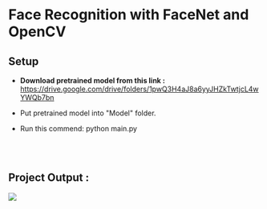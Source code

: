 # Face Recognition with FaceNet and OpenCV

<h2>Setup</h2>

* <b>Download pretrained model from this link :</b> https://drive.google.com/drive/folders/1pwQ3H4aJ8a6yyJHZkTwtjcL4wYWQb7bn

* Put pretrained model into "Model" folder.

* Run this commend: python main.py


<br>
<br>
<h2>Project Output :</h2>

[![](http://img.youtube.com/vi/Wwua8ikpM1s)](http://www.youtube.com/watch?v=Wwua8ikpM1s "")

